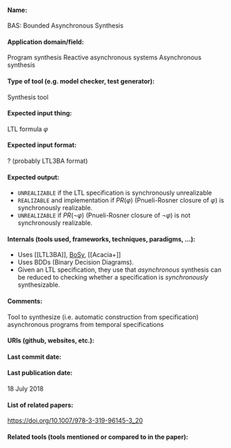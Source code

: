 #### Name:
BAS: Bounded Asynchronous Synthesis

#### Application domain/field:
Program synthesis
Reactive asynchronous systems
Asynchronous synthesis

#### Type of tool (e.g. model checker, test generator):
Synthesis tool

#### Expected input thing:
LTL formula $φ$

#### Expected input format:
? (probably LTL3BA format)

#### Expected output:
- `UNREALIZABLE` if the LTL specification is synchronously unrealizable
- `REALIZABLE` and implementation if $PR(φ)$ (Pnueli-Rosner closure of $φ$) is synchronously realizable.
- `UNREALIZABLE`  if $PR(¬φ)$ (Pnueli-Rosner closure of $¬φ$) is not synchronously realizable.

#### Internals (tools used, frameworks, techniques, paradigms, ...):
- Uses [[LTL3BA]], [BoSy](BoSy.md), [[Acacia+]]
- Uses BDDs (Binary Decision Diagrams).
- Given an LTL specification, they use that *asynchronous* synthesis can be reduced to checking whether a specification is *synchronously* synthesizable.

#### Comments:
Tool to synthesize (i.e. automatic construction from specification) asynchronous programs from temporal specifications

#### URIs (github, websites, etc.):

#### Last commit date:

#### Last publication date:
18 July 2018

#### List of related papers:
https://doi.org/10.1007/978-3-319-96145-3_20

#### Related tools (tools mentioned or compared to in the paper):
